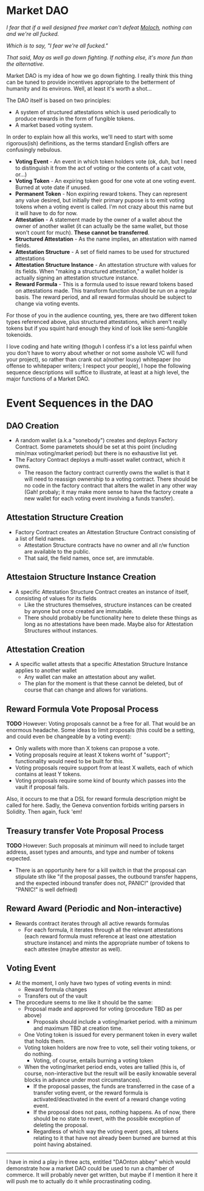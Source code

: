 # Market DAO


*I fear that if a well designed free market can't defeat [Moloch](https://slatestarcodex.com/2014/07/30/meditations-on-moloch/), nothing can and we're all fucked.*

*Which is to say, "I fear we're all fucked."*

*That said, May as well go down fighting.  If nothing else, it's more fun than the alternative.*

Market DAO is my idea of how we go down fighting.  I really think this thing can be tuned to provide incentives appropriate to the betterment of humanity and its environs.  Well, at least it's worth a shot...

The DAO itself is based on two principles:

- A system of structured attestations which is used periodically to produce rewards in the form of fungible tokens.
- A market based voting system.

In order to explain how all this works, we'll need to start with some rigorous(ish) definitions, as the terms standard English offers are confusingly nebulous.

- **Voting Event** -  An event in which token holders vote (ok, duh, but I need to distinguish it from the act of voting or the contents of a cast vote, or...)
- **Voting Token** - An expiring token good for one vote at one voting event.  Burned at vote date if unused.
- **Permanent Token** - Non expiring reward tokens.  They can represent any value desired, but initially their primary pupose is to emit voting tokens when a voting event is called.  I'm not crazy about this name but it will have to do for now.
- **Attestation** - A statement made by the owner of a wallet about the owner of another wallet (it can actually be the same wallet, but those won't count for much).  **These cannot be transferred**.
- **Structured Attestation** - As the name implies, an attestation with named fields.  
- **Attestation Structure** - A set of field names to be used for structured attestations
- **Attestation Structure Instance** - An attestation structure with values for its fields.  When "making a structured attestation," a wallet holder is actually signing an attestation structure instance.
- **Reward Formula** - This is a formula used to issue reward tokens based on attestations made.  This transform function should be run on a regular basis.  The reward period, and all reward formulas should be subject to change via voting events.

For those of you in the audience counting, yes, there are two different token types referenced above, plus structured attestations, which aren't really tokens but if you squint hard enough they kind of look like semi-fungible tokenoids.

I love coding and hate writing (thoguh I confess it's a lot less painful when you don't have to worry about whether or not some asshole VC will fund your project), so rather than crank out a(nother lousy) whitepaper (no offense to whitepaper writers; I respect your people), I hope the following sequence descriptions will suffice to illustrate, at least at a high level, the major functions of a Market DAO.  

# Event Sequences in the DAO

## DAO Creation

- A random wallet (a.k.a "sonebody") creates and deploys Factory Contract.  Some parametets should be set at this point (including min/max voting/market period) but there is no exhaustive list yet.
- The Factory Contract deploys a multi-asset wallet contract, which it owns.
  - The reason the factory contract currently owns the wallet is that it will need to reassign ownership to a voting contract.  There should be no code in the factory contract that alters the wallet in any other way (Gah!  probaly; it may make more sense to have the factory create a new wallet for each voting event involving a funds transfer).

## Attestation Structure Creation

- Factory Contract creates an Attestation Structure Contract consisting of a list of field names.
  - Attestation Structure contracts have no owner and all r/w function are available to the public.
  - That said, the field names, once set, are immutable.


## Attestaion Structure Instance Creation

- A specific Attestation Structure Contract creates an instance of itself, consisting of values for its fields
  - Like the structures themselves, structure instances can be created by anyone but once created are immutable.
  - There should probably be functionality here to delete these things as long as no attestations have been made.  Maybe also for Attestation Structures without instances.

## Attestation Creation

- A specific wallet attests that a specific Attestation Structure Instance applies to another wallet
  - Any wallet can make an attestation about any wallet.
  - The plan for the moment is that these cannot be deleted, but of course that can change and allows for variations.

## Reward Formula Vote Proposal Process
**TODO** However: Voting proposals cannot be a free for all.  That would be an enormous headache.  Some ideas to limit proposals (this could be a setting, and could even be changeable by a voting event):
  - Only wallets with more than X tokens can propose a vote.
  - Voting proposals require at least X tokens worht of "support"; functionality would need to be built for this.
  - Voting proposals require support from at least X wallets, each of which contains at least Y tokens.
  - Voting proposals require some kind of bounty which passes into the vault if proposal fails.

Also, it occurs to me that a DSL for reward formula description might be called for here.  Sadly, the Geneva convention forbids writing parsers in Solidity.  Then again, fuck 'em!


## Treasury transfer Vote Proposal Process
**TODO** However:  Such proposals at minimum will need to include target address, asset types and amounts, and type and number of tokens expected.  
- There is an opportunity here for a kill switch in that the proposal can stipulate sth like "if the proposal passes, the outbound transfer happens, and the expected inbound transfer does not, PANIC!" (provided that "PANIC!" is well defnied)

## Reward Award (Periodic and Non-interactive)
- Rewards contract iterates through all active rewards formulas
  - For each formula, it iterates through all the relevant attestations (each reward formula must reference at least one attestation structure instance) and mints the appropriate number of tokens to each attestee (maybe attestor as well).

## Voting Event
- At the moment, I only have two types of voting events in mind:
  - Reward formula changes
  - Transfers out of the vault
- The procedure seems to me like it should be the same:
  - Proposal made and approved for voting (procedure TBD as per above)
    - Proposals should include a voting/market period. with a minimum and maximum TBD at creation time.
  - One Voting token is issued for every permanent token in every wallet that holds them.
  - Voting token holders are now free to vote, sell their voting tokens, or do nothing.
    - Voting, of course, entails burning a voting token
  - When the voting/market period ends, votes are tallied (this is, of course, non-interactive but the result will be easily knowable several blocks in advance under most circumstances).
    - If the proposal passes, the funds are transferred in the case of a transfer voting event, or the reward formula is activated/deactivated in the event of a reward change voting event.
    - If the proposal does not pass, nothing happens.  As of now, there should be no state to revert, with the possible exception of deleting the proposal.
    - Regardless of which way the voting event goes, all tokens relating to it that have not already been burned are burned at this point having abstained.

---

I have in mind a play in three acts, entitled "DAOnton abbey" which would demonstrate how a market DAO could be used to run a chamber of commerce.  It will probably never get written, but maybe if I mention it here it will push me to actually do it while procrastinating coding.  
